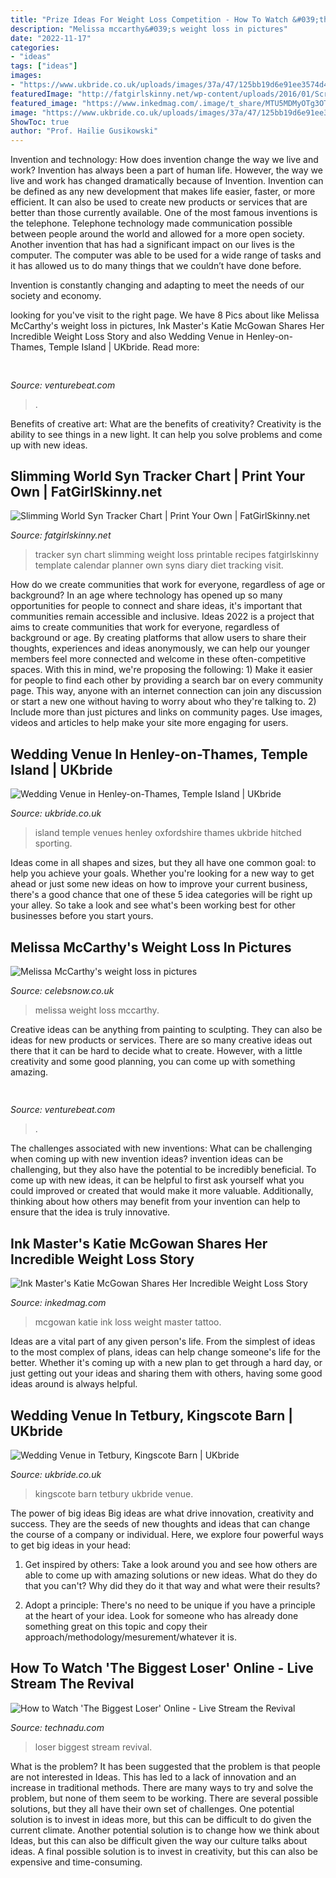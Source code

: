 ```yaml
---
title: "Prize Ideas For Weight Loss Competition - How To Watch &#039;the Biggest Loser&#039; Online"
description: "Melissa mccarthy&#039;s weight loss in pictures"
date: "2022-11-17"
categories:
- "ideas"
tags: ["ideas"]
images:
- "https://www.ukbride.co.uk/uploads/images/37a/47/125bb19d6e91ee3574d49ba274e0681e.jpg"
featuredImage: "http://fatgirlskinny.net/wp-content/uploads/2016/01/Screen-Shot-2017-09-12-at-21.43.58.png"
featured_image: "https://www.inkedmag.com/.image/t_share/MTU5MDMyOTg3OTE1Nzg5OTcz/mcgowan-feat.jpg"
image: "https://www.ukbride.co.uk/uploads/images/37a/47/125bb19d6e91ee3574d49ba274e0681e.jpg"
ShowToc: true
author: "Prof. Hailie Gusikowski"
---
```



Invention and technology: How does invention change the way we live and work?
Invention has always been a part of human life. However, the way we live and work has changed dramatically because of Invention. Invention can be defined as any new development that makes life easier, faster, or more efficient. It can also be used to create new products or services that are better than those currently available.
One of the most famous inventions is the telephone. Telephone technology made communication possible between people around the world and allowed for a more open society. Another invention that has had a significant impact on our lives is the computer. The computer was able to be used for a wide range of tasks and it has allowed us to do many things that we couldn’t have done before.

Invention is constantly changing and adapting to meet the needs of our society and economy.

	

		
looking for  you've visit to the right page. We have 8 Pics about  like Melissa McCarthy&#039;s weight loss in pictures, Ink Master&#039;s Katie McGowan Shares Her Incredible Weight Loss Story and also Wedding Venue in Henley-on-Thames, Temple Island | UKbride. Read more:
		
    
## 

<img loading=lazy src="https://venturebeat.com/wp-content/uploads/2019/10/prodisplayxdr-e1571863899368.jpg" onerror="this.onerror=null;this.src='https://tse2.mm.bing.net/th?id=OIP.etRZIC8tRas9CC1Rm0xAJQHaEl&amp;pid=15.1';" alt="">

_Source: venturebeat.com_

>. 

	

Benefits of creative art: What are the benefits of creativity?
Creativity is the ability to see things in a new light. It can help you solve problems and come up with new ideas.

    
## Slimming World Syn Tracker Chart | Print Your Own | FatGirlSkinny.net

<img loading=lazy src="http://fatgirlskinny.net/wp-content/uploads/2016/01/Screen-Shot-2017-09-12-at-21.43.58.png" onerror="this.onerror=null;this.src='https://tse1.mm.bing.net/th?id=OIP.FRPnGQU1coPClB-1brOwNgHaEw&amp;pid=15.1';" alt="Slimming World Syn Tracker Chart | Print Your Own | FatGirlSkinny.net">

_Source: fatgirlskinny.net_

>tracker syn chart slimming weight loss printable recipes fatgirlskinny template calendar planner own syns diary diet tracking visit. 

	

How do we create communities that work for everyone, regardless of age or background?
In an age where technology has opened up so many opportunities for people to connect and share ideas, it's important that communities remain accessible and inclusive. Ideas 2022 is a project that aims to create communities that work for everyone, regardless of background or age. By creating platforms that allow users to share their thoughts, experiences and ideas anonymously, we can help our younger members feel more connected and welcome in these often-competitive spaces. With this in mind, we're proposing the following: 1) Make it easier for people to find each other by providing a search bar on every community page. This way, anyone with an internet connection can join any discussion or start a new one without having to worry about who they're talking to. 2) Include more than just pictures and links on community pages. Use images, videos and articles to help make your site more engaging for users.

    
## Wedding Venue In Henley-on-Thames, Temple Island | UKbride

<img loading=lazy src="https://www.ukbride.co.uk/uploads/images/37a/47/125bb19d6e91ee3574d49ba274e0681e.jpg" onerror="this.onerror=null;this.src='https://tse2.mm.bing.net/th?id=OIP.BR0Ru4whqquFILGa6LguGgHaE8&amp;pid=15.1';" alt="Wedding Venue in Henley-on-Thames, Temple Island | UKbride">

_Source: ukbride.co.uk_

>island temple venues henley oxfordshire thames ukbride hitched sporting. 

	

Ideas come in all shapes and sizes, but they all have one common goal: to help you achieve your goals. Whether you're looking for a new way to get ahead or just some new ideas on how to improve your current business, there's a good chance that one of these 5 idea categories will be right up your alley. So take a look and see what's been working best for other businesses before you start yours.

    
## Melissa McCarthy&#039;s Weight Loss In Pictures

<img loading=lazy src="http://keyassets-p2.timeincuk.net/wp/prod/wp-content/uploads/sites/30/2016/03/MelissaMcCarthyweightloss.jpg" onerror="this.onerror=null;this.src='https://tse3.mm.bing.net/th?id=OIP.TVPEIyDCCIX8RiLlmPC78gHaJ4&amp;pid=15.1';" alt="Melissa McCarthy&#039;s weight loss in pictures">

_Source: celebsnow.co.uk_

>melissa weight loss mccarthy. 

	

Creative ideas can be anything from painting to sculpting. They can also be ideas for new products or services. There are so many creative ideas out there that it can be hard to decide what to create. However, with a little creativity and some good planning, you can come up with something amazing.

    
## 

<img loading=lazy src="https://venturebeat.com/wp-content/uploads/2018/07/1500-js1024_bellagio4-wlogo.jpg?w=800" onerror="this.onerror=null;this.src='https://tse2.mm.bing.net/th?id=OIP.EYe9BK3Ps3xvjwsdw3zcBwHaEx&amp;pid=15.1';" alt="">

_Source: venturebeat.com_

>. 

	

The challenges associated with new inventions: What can be challenging when coming up with new invention ideas?
invention ideas can be challenging, but they also have the potential to be incredibly beneficial. To come up with new ideas, it can be helpful to first ask yourself what you could improved or created that would make it more valuable. Additionally, thinking about how others may benefit from your invention can help to ensure that the idea is truly innovative.

    
## Ink Master&#039;s Katie McGowan Shares Her Incredible Weight Loss Story

<img loading=lazy src="https://www.inkedmag.com/.image/t_share/MTU5MDMyOTg3OTE1Nzg5OTcz/mcgowan-feat.jpg" onerror="this.onerror=null;this.src='https://tse2.mm.bing.net/th?id=OIP.3YSi44rw20thE7uJhj-aUwHaF7&amp;pid=15.1';" alt="Ink Master&#039;s Katie McGowan Shares Her Incredible Weight Loss Story">

_Source: inkedmag.com_

>mcgowan katie ink loss weight master tattoo. 

	

Ideas are a vital part of any given person's life. From the simplest of ideas to the most complex of plans, ideas can help change someone's life for the better. Whether it's coming up with a new plan to get through a hard day, or just getting out your ideas and sharing them with others, having some good ideas around is always helpful.

    
## Wedding Venue In Tetbury, Kingscote Barn | UKbride

<img loading=lazy src="https://www.ukbride.co.uk/uploads/images/380/07/5ee9203302615a0bbbff75eae979de97.jpg" onerror="this.onerror=null;this.src='https://tse3.mm.bing.net/th?id=OIP.MYVkjhygdsse6tZ7gosnLAHaE8&amp;pid=15.1';" alt="Wedding Venue in Tetbury, Kingscote Barn | UKbride">

_Source: ukbride.co.uk_

>kingscote barn tetbury ukbride venue. 

	

The power of big ideas
Big ideas are what drive innovation, creativity and success. They are the seeds of new thoughts and ideas that can change the course of a company or individual. Here, we explore four powerful ways to get big ideas in your head:
1. Get inspired by others: Take a look around you and see how others are able to come up with amazing solutions or new ideas. What do they do that you can't? Why did they do it that way and what were their results?

2. Adopt a principle: There's no need to be unique if you have a principle at the heart of your idea. Look for someone who has already done something great on this topic and copy their approach/methodology/mesurement/whatever it is.

    
## How To Watch &#039;The Biggest Loser&#039; Online - Live Stream The Revival

<img loading=lazy src="https://cdn.technadu.com/wp-content/uploads/2020/01/ezgif.com-webp-to-jpg-3-e1579875377149-696x392.jpg" onerror="this.onerror=null;this.src='https://tse4.mm.bing.net/th?id=OIP.adyPN6--_124gRR3-z_-QgHaEK&amp;pid=15.1';" alt="How to Watch &#039;The Biggest Loser&#039; Online - Live Stream the Revival">

_Source: technadu.com_

>loser biggest stream revival. 

	

What is the problem?
It has been suggested that the problem is that people are not interested in Ideas. This has led to a lack of innovation and an increase in traditional methods. There are many ways to try and solve the problem, but none of them seem to be working. There are several possible solutions, but they all have their own set of challenges. One potential solution is to invest in ideas more, but this can be difficult to do given the current climate. Another potential solution is to change how we think about Ideas, but this can also be difficult given the way our culture talks about ideas. A final possible solution is to invest in creativity, but this can also be expensive and time-consuming.

